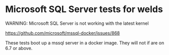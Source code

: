 
# Microsoft SQL Server tests for welds

WARNING: 
Microsoft SQL Server is not working with the latest kernel

https://github.com/microsoft/mssql-docker/issues/868


These tests boot up a mssql server in a docker image. They will not if are on 6.7 or above.


